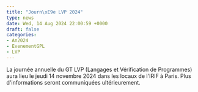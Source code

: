 ```yaml
---
title: "Journ\xE9e LVP 2024"
type: news
date: Wed, 14 Aug 2024 22:00:59 +0000
draft: false
categories:
- An2024
- EvenementGPL
- LVP
---
```


La journée annuelle du GT LVP (Langages et Vérification de Programmes) aura lieu le jeudi 14 novembre 2024 dans les locaux de l'IRIF à Paris. Plus d'informations seront communiquées ultérieurement.
